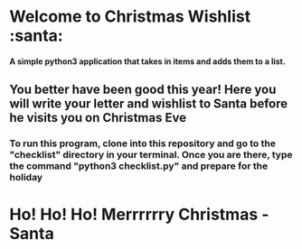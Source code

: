 <h1>Welcome to Christmas Wishlist :santa: </h1>
<h4>A simple python3 application that takes in items and adds them to a list.</h4>

<h2>You better have been good this year! Here you will write your letter and wishlist to Santa before he visits you on Christmas Eve</h2>

<h3>To run this program, clone into this repository and go to the "checklist" directory in your terminal. Once you are there, type the command "python3 checklist.py" and prepare for the holiday</h3>

<h1>Ho! Ho! Ho! Merrrrrry Christmas - Santa</h1>
